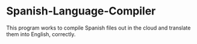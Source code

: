 # Spanish-Language-Compiler
This program works to compile Spanish files out in the cloud and translate them into English, correctly.
